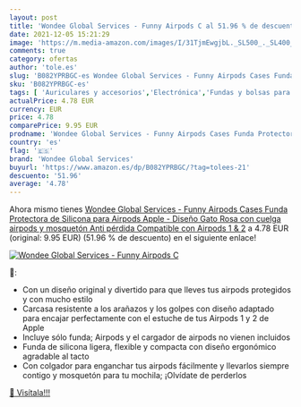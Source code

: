 ```yaml
---
layout: post
title: 'Wondee Global Services - Funny Airpods C al 51.96 % de descuento'
date: 2021-12-05 15:21:29
image: 'https://m.media-amazon.com/images/I/31TjmEwgjbL._SL500_._SL400_.jpg'
comments: true
category: ofertas
author: 'tole.es'
slug: 'B082YPRBGC-es Wondee Global Services - Funny Airpods Cases Funda...'
sku: 'B082YPRBGC-es'
tags: [ 'Auriculares y accesorios','Electrónica','Fundas y bolsas para auriculares','apple','wondee global services', ]
actualPrice: 4.78 EUR
currency: EUR
price: 4.78
comparePrice: 9.95 EUR
prodname: 'Wondee Global Services - Funny Airpods Cases Funda Protectora de Silicona para Airpods Apple - Diseño Gato Rosa  con cuelga airpods y mosquetón Anti pérdida  Compatible con Airpods 1 & 2'
country: 'es'
flag: '🇪🇸'
brand: 'Wondee Global Services'
buyurl: 'https://www.amazon.es/dp/B082YPRBGC/?tag=tolees-21'
descuento: '51.96'
average: '4.78'
---
```


Ahora mismo tienes [Wondee Global Services - Funny Airpods Cases Funda Protectora de Silicona para Airpods Apple - Diseño Gato Rosa  con cuelga airpods y mosquetón Anti pérdida  Compatible con Airpods 1 & 2](https://www.amazon.es/dp/B082YPRBGC/?tag=tolees-21) a 4.78 EUR (original: 9.95 EUR) (51.96 %  de descuento) en el siguiente enlace!

[![Wondee Global Services - Funny Airpods C](https://m.media-amazon.com/images/I/31TjmEwgjbL._SL500_._SL400_.jpg)](https://www.amazon.es/dp/B082YPRBGC/?tag=tolees-21)

🔎:

- Con un diseño original y divertido para que lleves tus airpods protegidos y con mucho estilo
- Carcasa resistente a los arañazos y los golpes con diseño adaptado para encajar perfectamente con el estuche de tus Airpods 1 y 2 de Apple
- Incluye sólo funda; Airpods y el cargador de airpods no vienen incluidos
- Funda de silicona ligera, flexible y compacta con diseño ergonómico agradable al tacto
- Con colgador para enganchar tus airpods fácilmente y llevarlos siempre contigo y mosquetón para tu mochila; ¡Olvídate de perderlos

[🛒 Visítala!!!](https://www.amazon.es/dp/B082YPRBGC/?tag=tolees-21)
